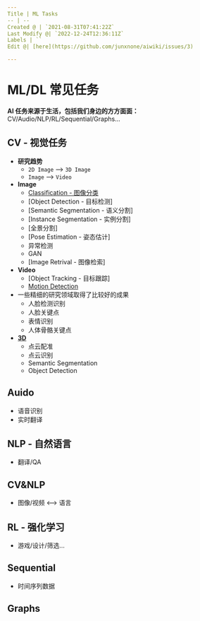 ```yaml
---
Title | ML Tasks
-- | --
Created @ | `2021-08-31T07:41:22Z`
Last Modify @| `2022-12-24T12:36:11Z`
Labels | ``
Edit @| [here](https://github.com/junxnone/aiwiki/issues/3)

---
```

# ML/DL 常见任务

**AI 任务来源于生活，包括我们身边的方方面面：**
CV/Audio/NLP/RL/Sequential/Graphs...


## CV - 视觉任务

- **研究趋势** 
  - `2D Image` --> `3D Image`
  - `Image` --> `Video`
- **Image** 
  - [Classification - 图像分类](/Image_Classification)
  - [Object Detection - 目标检测]
  - [Semantic Segmentation - 语义分割]
  - [Instance Segmentation - 实例分割]
  - [全景分割]
  - [Pose Estimation - 姿态估计]
  - 异常检测
  - GAN
  - [Image Retrival - 图像检索]
- **Video**
  - [Object Tracking - 目标跟踪]
  - [Motion Detection](/Motion_Detection)
- 一些精细的研究领域取得了比较好的成果
  - 人脸检测识别
  - 人脸关键点
  - 表情识别
  - 人体骨骼关键点
- **[3D](/3D_Summary)**
  - 点云配准
  - 点云识别
  - Semantic Segmentation
  - Object Detection


## Auido

- 语音识别
- 实时翻译

## NLP - 自然语言

- 翻译/QA

## CV&NLP

- 图像/视频 <--> 语言

## RL - 强化学习

- 游戏/设计/筛选...

## Sequential
- 时间序列数据

## Graphs
